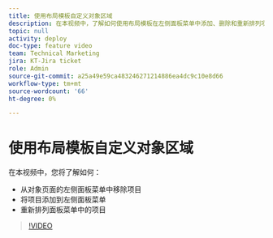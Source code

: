```yaml
---
title: 使用布局模板自定义对象区域
description: 在本视频中，了解如何使用布局模板在左侧面板菜单中添加、删除和重新排列项目。
topic: null
activity: deploy
doc-type: feature video
team: Technical Marketing
jira: KT-Jira ticket
role: Admin
source-git-commit: a25a49e59ca483246271214886ea4dc9c10e8d66
workflow-type: tm+mt
source-wordcount: '66'
ht-degree: 0%

---
```


# 使用布局模板自定义对象区域

在本视频中，您将了解如何：

* 从对象页面的左侧面板菜单中移除项目
* 将项目添加到左侧面板菜单
* 重新排列面板菜单中的项目

>[!VIDEO](https://video.tv.adobe.com/v/335075/?quality=12&learn=on)
